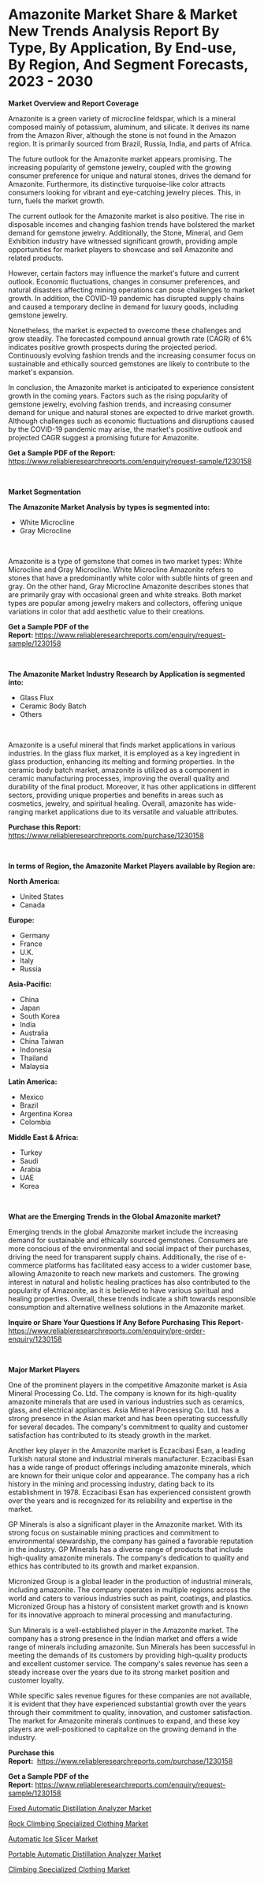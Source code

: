 <p><h1>Amazonite Market Share & Market New Trends Analysis Report By Type, By Application, By End-use, By Region, And Segment Forecasts, 2023 - 2030</h1></p><p><strong>Market Overview and Report Coverage</strong></p>
<p><p>Amazonite is a green variety of microcline feldspar, which is a mineral composed mainly of potassium, aluminum, and silicate. It derives its name from the Amazon River, although the stone is not found in the Amazon region. It is primarily sourced from Brazil, Russia, India, and parts of Africa.</p><p>The future outlook for the Amazonite market appears promising. The increasing popularity of gemstone jewelry, coupled with the growing consumer preference for unique and natural stones, drives the demand for Amazonite. Furthermore, its distinctive turquoise-like color attracts consumers looking for vibrant and eye-catching jewelry pieces. This, in turn, fuels the market growth.</p><p>The current outlook for the Amazonite market is also positive. The rise in disposable incomes and changing fashion trends have bolstered the market demand for gemstone jewelry. Additionally, the Stone, Mineral, and Gem Exhibition industry have witnessed significant growth, providing ample opportunities for market players to showcase and sell Amazonite and related products.</p><p>However, certain factors may influence the market's future and current outlook. Economic fluctuations, changes in consumer preferences, and natural disasters affecting mining operations can pose challenges to market growth. In addition, the COVID-19 pandemic has disrupted supply chains and caused a temporary decline in demand for luxury goods, including gemstone jewelry.</p><p>Nonetheless, the market is expected to overcome these challenges and grow steadily. The forecasted compound annual growth rate (CAGR) of 6% indicates positive growth prospects during the projected period. Continuously evolving fashion trends and the increasing consumer focus on sustainable and ethically sourced gemstones are likely to contribute to the market's expansion.</p><p>In conclusion, the Amazonite market is anticipated to experience consistent growth in the coming years. Factors such as the rising popularity of gemstone jewelry, evolving fashion trends, and increasing consumer demand for unique and natural stones are expected to drive market growth. Although challenges such as economic fluctuations and disruptions caused by the COVID-19 pandemic may arise, the market's positive outlook and projected CAGR suggest a promising future for Amazonite.</p></p>
<p><strong>Get a Sample PDF of the Report:</strong> <a href="https://www.reliableresearchreports.com/enquiry/request-sample/1230158">https://www.reliableresearchreports.com/enquiry/request-sample/1230158</a></p>
<p>&nbsp;</p>
<p><strong>Market Segmentation</strong></p>
<p><strong>The Amazonite Market Analysis by types is segmented into:</strong></p>
<p><ul><li>White Microcline</li><li>Gray Microcline</li></ul></p>
<p>&nbsp;</p>
<p><p>Amazonite is a type of gemstone that comes in two market types: White Microcline and Gray Microcline. White Microcline Amazonite refers to stones that have a predominantly white color with subtle hints of green and gray. On the other hand, Gray Microcline Amazonite describes stones that are primarily gray with occasional green and white streaks. Both market types are popular among jewelry makers and collectors, offering unique variations in color that add aesthetic value to their creations.</p></p>
<p><strong>Get a Sample PDF of the Report:</strong>&nbsp;<a href="https://www.reliableresearchreports.com/enquiry/request-sample/1230158">https://www.reliableresearchreports.com/enquiry/request-sample/1230158</a></p>
<p>&nbsp;</p>
<p><strong>The Amazonite Market Industry Research by Application is segmented into:</strong></p>
<p><ul><li>Glass Flux</li><li>Ceramic Body Batch</li><li>Others</li></ul></p>
<p>&nbsp;</p>
<p><p>Amazonite is a useful mineral that finds market applications in various industries. In the glass flux market, it is employed as a key ingredient in glass production, enhancing its melting and forming properties. In the ceramic body batch market, amazonite is utilized as a component in ceramic manufacturing processes, improving the overall quality and durability of the final product. Moreover, it has other applications in different sectors, providing unique properties and benefits in areas such as cosmetics, jewelry, and spiritual healing. Overall, amazonite has wide-ranging market applications due to its versatile and valuable attributes.</p></p>
<p><strong>Purchase this Report:</strong>&nbsp; <a href="https://www.reliableresearchreports.com/purchase/1230158">https://www.reliableresearchreports.com/purchase/1230158</a></p>
<p>&nbsp;</p>
<p><strong>In terms of Region, the Amazonite Market Players available by Region are:</strong></p>
<p>
    <p> <strong> North America: </strong>
        <ul>
            <li>United States</li>
            <li>Canada</li>
        </ul>
        </p> 
    <p> <strong> Europe: </strong>
        <ul>
            <li>Germany</li>
            <li>France</li>
            <li>U.K.</li>
            <li>Italy</li>
            <li>Russia</li>
        </ul>
        </p> 
    <p> <strong> Asia-Pacific: </strong>
        <ul>
            <li>China</li>
            <li>Japan</li>
            <li>South Korea</li>
            <li>India</li>
            <li>Australia</li>
            <li>China Taiwan</li>
            <li>Indonesia</li>
            <li>Thailand</li>
            <li>Malaysia</li>
        </ul>
        </p> 
    <p> <strong> Latin America: </strong>
        <ul>
            <li>Mexico</li>
            <li>Brazil</li>
            <li>Argentina Korea</li>
            <li>Colombia</li>
        </ul>
        </p> 
    <p> <strong> Middle East & Africa: </strong>
        <ul>
            <li>Turkey</li>
            <li>Saudi</li>
            <li>Arabia</li>
            <li>UAE</li>
            <li>Korea</li>
        </ul>
    </p>
    </p>
<p>&nbsp;</p>
<p><strong>What are the Emerging Trends in the Global Amazonite market?</strong></p>
<p><p>Emerging trends in the global Amazonite market include the increasing demand for sustainable and ethically sourced gemstones. Consumers are more conscious of the environmental and social impact of their purchases, driving the need for transparent supply chains. Additionally, the rise of e-commerce platforms has facilitated easy access to a wider customer base, allowing Amazonite to reach new markets and customers. The growing interest in natural and holistic healing practices has also contributed to the popularity of Amazonite, as it is believed to have various spiritual and healing properties. Overall, these trends indicate a shift towards responsible consumption and alternative wellness solutions in the Amazonite market.</p></p>
<p><strong>Inquire or Share Your Questions If Any Before Purchasing This Report</strong>- <a href="https://www.reliableresearchreports.com/enquiry/pre-order-enquiry/1230158">https://www.reliableresearchreports.com/enquiry/pre-order-enquiry/1230158</a></p>
<p>&nbsp;</p>
<p><strong>Major Market Players</strong></p>
<p><p>One of the prominent players in the competitive Amazonite market is Asia Mineral Processing Co. Ltd. The company is known for its high-quality amazonite minerals that are used in various industries such as ceramics, glass, and electrical appliances. Asia Mineral Processing Co. Ltd. has a strong presence in the Asian market and has been operating successfully for several decades. The company's commitment to quality and customer satisfaction has contributed to its steady growth in the market.</p><p>Another key player in the Amazonite market is Eczacibasi Esan, a leading Turkish natural stone and industrial minerals manufacturer. Eczacibasi Esan has a wide range of product offerings including amazonite minerals, which are known for their unique color and appearance. The company has a rich history in the mining and processing industry, dating back to its establishment in 1978. Eczacibasi Esan has experienced consistent growth over the years and is recognized for its reliability and expertise in the market.</p><p>GP Minerals is also a significant player in the Amazonite market. With its strong focus on sustainable mining practices and commitment to environmental stewardship, the company has gained a favorable reputation in the industry. GP Minerals has a diverse range of products that include high-quality amazonite minerals. The company's dedication to quality and ethics has contributed to its growth and market expansion.</p><p>Micronized Group is a global leader in the production of industrial minerals, including amazonite. The company operates in multiple regions across the world and caters to various industries such as paint, coatings, and plastics. Micronized Group has a history of consistent market growth and is known for its innovative approach to mineral processing and manufacturing.</p><p>Sun Minerals is a well-established player in the Amazonite market. The company has a strong presence in the Indian market and offers a wide range of minerals including amazonite. Sun Minerals has been successful in meeting the demands of its customers by providing high-quality products and excellent customer service. The company's sales revenue has seen a steady increase over the years due to its strong market position and customer loyalty.</p><p>While specific sales revenue figures for these companies are not available, it is evident that they have experienced substantial growth over the years through their commitment to quality, innovation, and customer satisfaction. The market for Amazonite minerals continues to expand, and these key players are well-positioned to capitalize on the growing demand in the industry.</p></p>
<p><strong>Purchase this Report:</strong>&nbsp;&nbsp;<a href="https://www.reliableresearchreports.com/purchase/1230158">https://www.reliableresearchreports.com/purchase/1230158</a></p>
<p></p>
<p><strong>Get a Sample PDF of the Report:</strong>&nbsp;<a href="https://www.reliableresearchreports.com/enquiry/request-sample/1230158">https://www.reliableresearchreports.com/enquiry/request-sample/1230158</a></p>
<p><p><a href="https://medium.com/@bulk.cream.roll/fixed-automatic-distillation-analyzer-market-exploring-market-share-market-trends-and-future-4c96b8bb073c">Fixed Automatic Distillation Analyzer Market</a></p><p><a href="https://medium.com/@favor.case.flash/rock-climbing-specialized-clothing-market-focuses-on-market-share-size-and-projected-forecast-till-e98850e19d60">Rock Climbing Specialized Clothing Market</a></p><p><a href="https://medium.com/@grab.track.out/automatic-ice-slicer-market-competitive-analysis-market-trends-and-forecast-to-2030-e0ef124e86b5">Automatic Ice Slicer Market</a></p><p><a href="https://medium.com/@cite.teach.super/portable-automatic-distillation-analyzer-market-size-cagr-trends-2024-2030-340a2d0d0538">Portable Automatic Distillation Analyzer Market</a></p><p><a href="https://medium.com/@blow.allow.stir/climbing-specialized-clothing-market-size-cagr-trends-2024-2030-b4f5af0c9c37">Climbing Specialized Clothing Market</a></p></p>